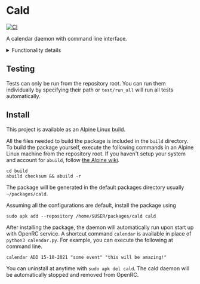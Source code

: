 # Cald

[![CI](https://github.com/Edward-Ji/Cald/actions/workflows/main.yml/badge.svg)](https://github.com/Edward-Ji/Cald/actions/workflows/main.yml)

A calendar daemon with command line interface.

<details>
    <summary> Functionality details </summary>

**Run calendar daemon with `python daemon.py [<database path>]`.**

If the optional database path is supplied, it is used by both the daemon and
calendar command to store all events.

**Run calendar command with `python calendar.py <action> [<option>] [<arguments>]`.**

There are four available actions detailed below:

### GET

Retrieves events from calendar database using the specified criteria.

`python calendar.py GET DATE <date>`

_All dates here and below assume the format "dd-mm-yyyy"._

`python calendar.py GET INTERVAL <start date> <end date>`

_The interval includes both start date and end date._

`python calendar.py GET NAME <name>`

_All event names here and below must match exactly and completely._

The output is in the following format with each event on a new line:

`<date> : <name> : <description>`

### ADD

Add as event with specified date and name to the database.

`python calendar.py ADD <date> <name> [<desc>]`

### UPD

Update all events matching the specified date and name with the new name and
the optional new description. If a new description is not specified, the old
description is still discarded.

`python calendar.py UPD <date> <old name> <new name> [<new description]`

### DEL

Delete all events matching the specified date and name.

`python calendar.py DEL <date> <name>`

</details>

## Testing

Tests can only be run from the repository root. You can run them individually
by specifying their path or `test/run_all` will run all tests automatically.

## Install

This project is available as an Alpine Linux build.

All the files needed to build the package is included in the `build` directory.
To build the package yourself, execute the following commands in an Alpine
Linux machine from the repository root. If you haven't setup your system and
account for `abuild`, follow
[the Alpine wiki](https://wiki.alpinelinux.org/wiki/Creating_an_Alpine_package#Setup_your_system_and_account).

```
cd build
abuild checksum && abuild -r
```

The package will be generated in the default packages directory usually
`~/packages/cald`.

Assuming all the configurations are default, install the package using

```
sudo apk add --repository /home/$USER/packages/cald cald
```

After installing the package, the daemon will automatically run upon start up
with OpenRC service. A shortcut command `calendar` is available in place of
`python3 calendar.py`. For example, you can execute the following at command
line.

```
calendar ADD 15-10-2021 "some event" "this will be amazing!"
```

You can uninstall at anytime with `sudo apk del cald`. The cald daemon will be
automatically stopped and removed from OpenRC.

